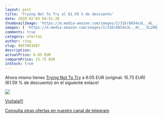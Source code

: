```yaml
---
layout: post
title: 'Trying Not To Try al 61.59 % de descuento'
date: 2020-02-03 04:51:20
thumbnailImage: 'https://m.media-amazon.com/images/I/31Er80S4x3L._AC_._SL200_.jpg'
images: [ 'https://m.media-amazon.com/images/I/31Er80S4x3L._AC_._SL200_.jpg' ]
comments: true
category: ofertas
author: ring
slug: 0857863487
description:
actualPrice: 6.05 EUR
comparePrice: 15.75 EUR
inStock: true
---
```


Ahora mismo tienes [Trying Not To Try](https://www.amazon.com/dp/0857863487/?tag=redken08-20) a 6.05 EUR (original: 15.75 EUR) (61.59 %  de descuento) en el siguiente enlace!

[![](https://m.media-amazon.com/images/I/31Er80S4x3L._AC_._SL200_.jpg)](https://www.amazon.com/dp/0857863487/?tag=redken08-20)

[Visítala!!!](https://www.amazon.com/dp/0857863487/?tag=redken08-20)

[Consulta otras ofertas en nuestro canal de telegram](https://t.me/s/ofertas25)
